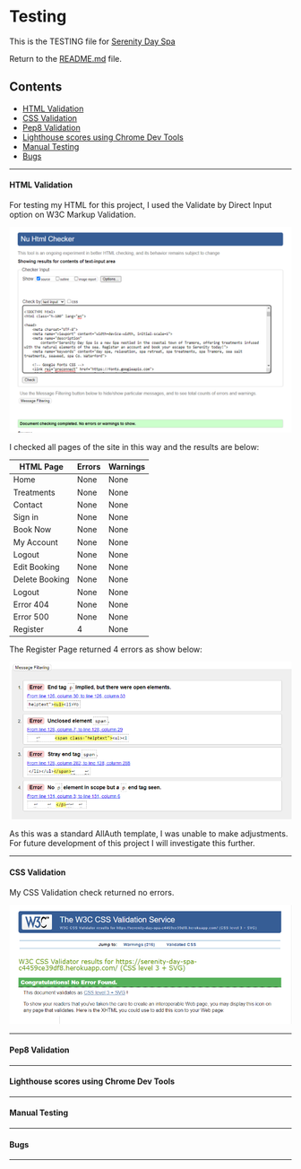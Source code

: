 # Testing

This is the TESTING file for [Serenity Day Spa](https://serenity-day-spa-c4459ce39df8.herokuapp.com/)

Return to the [README.md](README.md) file.

## Contents

* [HTML Validation](#html-validation)
* [CSS Validation](#css-validation-using-w3c-validation) 
* [Pep8 Validation](#pep8-validation)
* [Lighthouse scores using Chrome Dev Tools](#lighthouse-scores-using-chrome-dev-tools)
* [Manual Testing](#manual-testing)
* [Bugs](#bugs)

____

#### HTML Validation

For testing my HTML for this project, I used the Validate by Direct Input option on W3C Markup Validation. 


![Screenshot of Serenity Day Spa - HTML Validation Home Page](documentation/home-html-check.png) 

I checked all pages of the site in this way and the results are below:

| HTML Page | Errors | Warnings |
| ---- | ------ | -------- | 
| Home | None | None |
| Treatments | None | None |
| Contact | None | None |
| Sign in | None | None |
| Book Now | None | None |
| My Account | None | None |
| Logout | None | None |
| Edit Booking | None | None |
| Delete Booking | None | None |
| Logout | None | None |
| Error 404 | None | None |
| Error 500 | None | None |
| Register | 4 | None |

The Register Page returned 4 errors as show below:

![Screenshot of Serenity Day Spa - HTML Validation Register Page](documentation/register-page-errors.png) 

As this was a standard AllAuth template, I was unable to make adjustments. For future development of this project I will investigate this further.

____

#### CSS Validation

My CSS Validation check returned no errors.

![Screenshot of Serenity Day Spa - CSS Validation](documentation/css-validation.png) 
____

#### Pep8 Validation

____

#### Lighthouse scores using Chrome Dev Tools

____

#### Manual Testing

____

#### Bugs

____